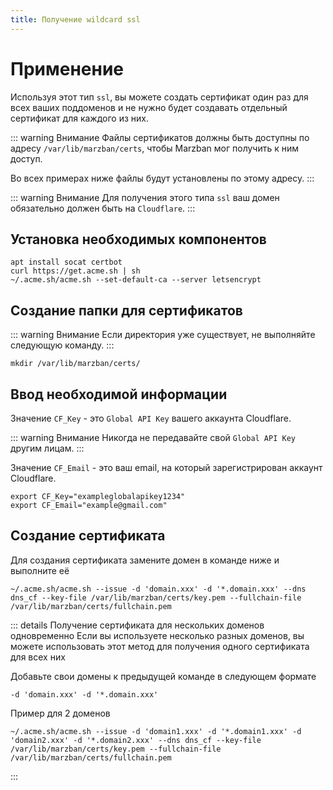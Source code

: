 ```yaml
---
title: Получение wildcard ssl
---
```


# Применение
Используя этот тип `ssl`, вы можете создать сертификат один раз для всех ваших поддоменов и не нужно будет создавать отдельный сертификат для каждого из них.

::: warning Внимание
Файлы сертификатов должны быть доступны по адресу `/var/lib/marzban/certs`, чтобы Marzban мог получить к ним доступ.

Во всех примерах ниже файлы будут установлены по этому адресу.
:::

::: warning Внимание
Для получения этого типа `ssl` ваш домен обязательно должен быть на `Cloudflare`.
:::

## Установка необходимых компонентов
```shell
apt install socat certbot
curl https://get.acme.sh | sh
~/.acme.sh/acme.sh --set-default-ca --server letsencrypt
```

## Создание папки для сертификатов

::: warning Внимание
Если директория уже существует, не выполняйте следующую команду.
:::

```shell
mkdir /var/lib/marzban/certs/
```

## Ввод необходимой информации
Значение `CF_Key` - это `Global API Key` вашего аккаунта Cloudflare.

::: warning Внимание
Никогда не передавайте свой `Global API Key` другим лицам.
:::

Значение `CF_Email` - это ваш email, на который зарегистрирован аккаунт Cloudflare.

```shell
export CF_Key="exampleglobalapikey1234"
export CF_Email="example@gmail.com"
```

## Создание сертификата
Для создания сертификата замените домен в команде ниже и выполните её

```shell
~/.acme.sh/acme.sh --issue -d 'domain.xxx' -d '*.domain.xxx' --dns dns_cf --key-file /var/lib/marzban/certs/key.pem --fullchain-file /var/lib/marzban/certs/fullchain.pem
```

::: details Получение сертификата для нескольких доменов одновременно
Если вы используете несколько разных доменов, вы можете использовать этот метод для получения одного сертификата для всех них

Добавьте свои домены к предыдущей команде в следующем формате
```
-d 'domain.xxx' -d '*.domain.xxx'
```
Пример для 2 доменов 
```
~/.acme.sh/acme.sh --issue -d 'domain1.xxx' -d '*.domain1.xxx' -d 'domain2.xxx' -d '*.domain2.xxx' --dns dns_cf --key-file /var/lib/marzban/certs/key.pem --fullchain-file /var/lib/marzban/certs/fullchain.pem
```

:::